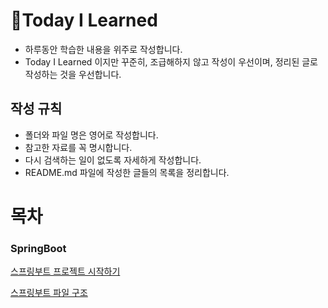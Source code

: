 # 📝Today I Learned

- 하루동안 학습한 내용을 위주로 작성합니다.
- Today I Learned 이지만 꾸준히, 조급해하지 않고 작성이 우선이며, 정리된 글로 작성하는 것을 우선합니다.


## 작성 규칙
- 폴더와 파일 명은 영어로 작성합니다.
- 참고한 자료를 꼭 명시합니다.
- 다시 검색하는 일이 없도록 자세하게 작성합니다.
- README.md 파일에 작성한 글들의 목록을 정리합니다.


# 목차

### SpringBoot
[스프링부트 프로젝트 시작하기](https://github.com/wonjun0120/TIL/blob/main/SpringBoot/01_springboot_setup.md)

[스프링부트 파일 구조](https://github.com/wonjun0120/TIL/blob/main/SpringBoot/02_springboot_file_structure.md)

